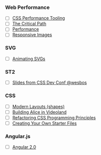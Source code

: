 ### Web Performance
- [ ] [CSS Performance Tooling](http://addyosmani.com/blog/slides-css-performance-tooling/)
- [ ] [The Critical Path](https://speakerdeck.com/patrickhamann/css-and-the-critical-path-cssconfeu-september-2014)
- [ ] [Performance](http://larahogan.me/design/)
- [ ] [Responsive Images](http://www.slideshare.net/teleject/cssdevconf-adaptive-images-in-responsive-web-design-2014)

### SVG
- [ ] [Animating SVGs](http://slides.com/sarasoueidan/styling-animating-svgs-with-css?token=jCcrBSyuS6CmMQsd8Aof3TpxyZQr#/)

### ST2 
- [ ] [Slides from CSS Dev Conf @wesbos](http://wesbos.github.io/Sublime-Text-Power-User-Talk)

### CSS
- [ ] [Modern Layouts (shapes)](https://speakerdeck.com/jensimmons/css-dev-conf)
- [ ] [Building Alice in Videoland](http://rachelnabors.com/alice-in-videoland/talk)
- [ ] [Refactoring CSS Programming Principles](https://speakerdeck.com/jlong/refactoring-css-programming-principles-for-designers)
- [ ] [Creating Your Own Starter Files](https://speakerdeck.com/emilylewis/create-your-own-starter-files)

### Angular.js
- [ ] [Angular 2.0](https://docs.google.com/presentation/d/1XQP0_NTzCUcFweauLlkZpbbhNVYbYy156oD--KLmXsk/preview?sle=true#slide=id.p)